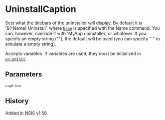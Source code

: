# UninstallCaption

Sets what the titlebars of the uninstaller will display. By default it is '$(^Name) Uninstall', where [`Name`][1] is specified with the Name command. You can, however, override it with 'MyApp uninstaller' or whatever. If you specify an empty string (""), the default will be used (you can specify " " to simulate a empty string).

Accepts variables. If variables are used, they must be initialized in [`un.onInit`][2].

## Parameters

    caption

## History

Added in NSIS v1.56

[1]: Name.md
[2]: ../Callbacks/un.onInit.md